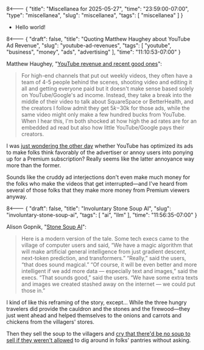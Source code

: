 8<--- { "title": "Miscellanea for 2025-05-27", "time": "23:59:00-07:00", "type": "miscellanea", "slug": "miscellanea", "tags": [ "miscellanea" ] }

- Hello world!

8<--- { "draft": false, "title": "Quoting Matthew Haughey about YouTube Ad Revenue", "slug": "youtube-ad-revenues", "tags": [ "youtube", "business", "money", "ads", "advertising" ], "time": "11:10:53-07:00" }

Matthew Haughey, "[YouTube revenue and recent good ones](https://a.wholelottanothing.org/youtube-revenue-and-recent-good-ones/)":

> For high-end channels that put out weekly videos, they often have a team of 4-5 people behind the scenes, shooting video and editing it all and getting everyone paid but it doesn't make sense based solely on YouTube/Google's ad income. Instead, they take a break into the middle of their video to talk about SquareSpace or BetterHealth, and the creators I follow admit they get $5k-$30k for those ads, while the same video might only make a few hundred bucks from YouTube. When I hear this, I'm both shocked at how high the ad rates are for an embedded ad read but also how little YouTube/Google pays their creators.

I was [just wondering the other day](https://blog.lmorchard.com/2025/05/16/ads-ruining-youtube/) whether YouTube has optimized its ads to make folks think favorably of the advertiser or annoy users into ponying up for a Premium subscription? Really seems like the latter annoyance way more than the former.

Sounds like the cruddy ad interjections don't even make much money for the folks who make the videos that get interrupted—and I've heard from several of those folks that they make more money from Premium viewers anyway.

8<--- { "draft": false, "title": "Involuntary Stone Soup AI", "slug": "involuntary-stone-soup-ai", "tags": [ "ai", "llm" ], "time": "11:56:35-07:00" }

Alison Gopnik, "[Stone Soup AI](https://simons.berkeley.edu/news/stone-soup-aihttps://simons.berkeley.edu/news/stone-soup-ai)":

> Here is a modern version of the tale. Some tech execs came to the village of computer users and said, “We have a magic algorithm that will make artificial general intelligence from just gradient descent, next-token prediction, and transformers.” “Really,” said the users, “that does sound magical.” “Of course, it will be even better and more intelligent if we add more data — especially text and images,” said the execs. “That sounds good,” said the users. “We have some extra texts and images we created stashed away on the internet — we could put those in.”

I kind of like this reframing of the story, except... While the three hungry travelers did provide the cauldron and the stones and the firewood—they just went ahead and helped themselves to the onions and carrots and chickens from the villagers' stores.

Then they sell the soup to the villagers and [cry that there'd be no soup to sell if they weren't allowed](https://www.theverge.com/news/674366/nick-clegg-uk-ai-artists-policy-letter) to dig around in folks' pantries without asking.
